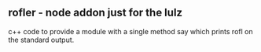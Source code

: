 rofler - node addon just for the lulz
---

c++ code to provide a module with a single method say which prints rofl on the standard output.

